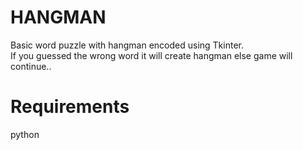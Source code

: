 # HANGMAN
Basic word puzzle with hangman encoded using Tkinter.<br>
If you guessed the wrong word it will create hangman else game will continue..

# Requirements
python
